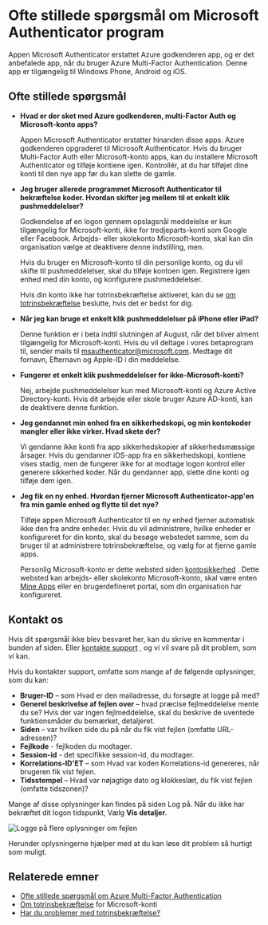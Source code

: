 <properties
    pageTitle="Microsoft godkenderen app ofte stillede spørgsmål"
    description="Oversigt over ofte stillede spørgsmål og svar, der er relateret til Microsoft Authentication app og Azure Multi-Factor Authentication."
    services="multi-factor-authentication"
    documentationCenter=""
    authors="kgremban"
    manager="femila"
    editor="pblachar, librown"/>

<tags
    ms.service="multi-factor-authentication"
    ms.workload="identity"
    ms.tgt_pltfrm="na"
    ms.devlang="na"
    ms.topic="article"
    ms.date="10/13/2016"
    ms.author="kgremban"/>

# <a name="microsoft-authenticator-application-faq"></a>Ofte stillede spørgsmål om Microsoft Authenticator program

Appen Microsoft Authenticator erstattet Azure godkenderen app, og er det anbefalede app, når du bruger Azure Multi-Factor Authentication. Denne app er tilgængelig til Windows Phone, Android og iOS.

## <a name="frequently-asked-questions"></a>Ofte stillede spørgsmål

- **Hvad er der sket med Azure godkenderen, multi-Factor Auth og Microsoft-konto apps?**

    Appen Microsoft Authenticator erstatter hinanden disse apps. Azure godkenderen opgraderet til Microsoft Authenticator. Hvis du bruger Multi-Factor Auth eller Microsoft-konto apps, kan du installere Microsoft Authenticator og tilføje kontiene igen. Kontrollér, at du har tilføjet dine konti til den nye app før du kan slette de gamle.

- **Jeg bruger allerede programmet Microsoft Authenticator til bekræftelse koder. Hvordan skifter jeg mellem til et enkelt klik pushmeddelelser?**  

    Godkendelse af en logon gennem opslagsnål meddelelse er kun tilgængelig for Microsoft-konti, ikke for tredjeparts-konti som Google eller Facebook. Arbejds- eller skolekonto Microsoft-konto, skal kan din organisation vælge at deaktivere denne indstilling, men.

    Hvis du bruger en Microsoft-konto til din personlige konto, og du vil skifte til pushmeddelelser, skal du tilføje kontoen igen. Registrere igen enhed med din konto, og konfigurere pushmeddelelser.  

    Hvis din konto ikke har totrinsbekræftelse aktiveret, kan du se [om totrinsbekræftelse](https://support.microsoft.com/help/12408/microsoft-account-about-two-step-verification) beslutte, hvis det er bedst for dig.  

- **Når jeg kan bruge et enkelt klik pushmeddelelser på iPhone eller iPad?**  

    Denne funktion er i beta indtil slutningen af August, når det bliver alment tilgængelig for Microsoft-konti. Hvis du vil deltage i vores betaprogram til, sender mails til msauthenticator@microsoft.com. Medtage dit fornavn, Efternavn og Apple-ID i din meddelelse.  

- **Fungerer et enkelt klik pushmeddelelser for ikke-Microsoft-konti?**  

    Nej, arbejde pushmeddelelser kun med Microsoft-konti og Azure Active Directory-konti. Hvis dit arbejde eller skole bruger Azure AD-konti, kan de deaktivere denne funktion.  

- **Jeg gendannet min enhed fra en sikkerhedskopi, og min kontokoder mangler eller ikke virker. Hvad skete der?**  

    Vi gendanne ikke konti fra app sikkerhedskopier af sikkerhedsmæssige årsager. Hvis du gendanner iOS-app fra en sikkerhedskopi, kontiene vises stadig, men de fungerer ikke for at modtage logon kontrol eller generere sikkerhed koder. Når du gendanner app, slette dine konti og tilføje dem igen.

- **Jeg fik en ny enhed. Hvordan fjerner Microsoft Authenticator-app'en fra min gamle enhed og flytte til det nye?**

    Tilføje appen Microsoft Authenticator til en ny enhed fjerner automatisk ikke den fra andre enheder. Hvis du vil administrere, hvilke enheder er konfigureret for din konto, skal du besøge webstedet samme, som du bruger til at administrere totrinsbekræftelse, og vælg for at fjerne gamle apps.

    Personlig Microsoft-konto er dette websted siden [kontosikkerhed](https://account.microsoft.com/security) . Dette websted kan arbejds- eller skolekonto Microsoft-konto, skal være enten [Mine Apps](https://myapps.microsoft.com) eller en brugerdefineret portal, som din organisation har konfigureret.

## <a name="contact-us"></a>Kontakt os

Hvis dit spørgsmål ikke blev besvaret her, kan du skrive en kommentar i bunden af siden. Eller [kontakte support](https://support.microsoft.com/contactus) , og vi vil svare på dit problem, som vi kan.

Hvis du kontakter support, omfatte som mange af de følgende oplysninger, som du kan:

- **Bruger-ID** – som Hvad er den mailadresse, du forsøgte at logge på med?
- **Generel beskrivelse af fejlen over** – hvad præcise fejlmeddelelse mente du se?  Hvis der var ingen fejlmeddelelse, skal du beskrive de uventede funktionsmåder du bemærket, detaljeret.
- **Siden** – var hvilken side du på når du fik vist fejlen (omfatte URL-adressen)?
- **Fejlkode** - fejlkoden du modtager.
- **Session-id** - det specifikke session-id, du modtager.
- **Korrelations-ID'ET** – som Hvad var koden Korrelations-id genereres, når brugeren fik vist fejlen.
- **Tidsstempel** – Hvad var nøjagtige dato og klokkeslæt, du fik vist fejlen (omfatte tidszonen)?

Mange af disse oplysninger kan findes på siden Log på. Når du ikke har bekræftet dit logon tidspunkt, Vælg **Vis detaljer**.

![Logge på flere oplysninger om fejlen](./media/multi-factor-authentication-end-user-troubleshoot/view_details.png)

Herunder oplysningerne hjælper med at du kan løse dit problem så hurtigt som muligt.

## <a name="related-topics"></a>Relaterede emner

- [Ofte stillede spørgsmål om Azure Multi-Factor Authentication](multi-factor-authentication-faq.md)  
- [Om totrinsbekræftelse](https://support.microsoft.com/help/12408/microsoft-account-about-two-step-verification) for Microsoft-konti
- [Har du problemer med totrinsbekræftelse?](multi-factor-authentication-end-user-troubleshoot.md)
